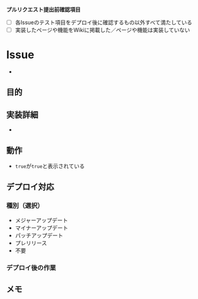 **プルリクエスト提出前確認項目**
- [ ] 各Issueのテスト項目をデプロイ後に確認するもの以外すべて満たしている
- [ ] 実装したページや機能をWikiに掲載した／ページや機能は実装していない
# Issue
- 
## 目的

## 実装詳細
- 
## 動作
- `true`が`true`と表示されている
## デプロイ対応
### 種別（選択）
- メジャーアップデート
- マイナーアップデート
- パッチアップデート
- プレリリース
- 不要
### デプロイ後の作業

## メモ
